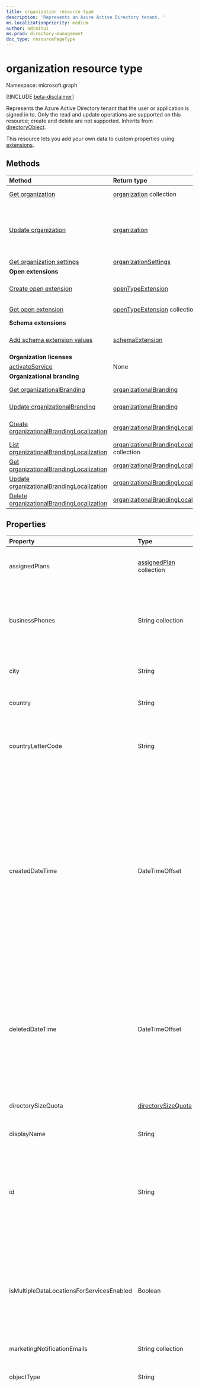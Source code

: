 ```yaml
---
title: organization resource type
description: 'Represents an Azure Active Directory tenant. '
ms.localizationpriority: medium
author: adimitui
ms.prod: directory-management
doc_type: resourcePageType
---
```


# organization resource type

Namespace: microsoft.graph

[!INCLUDE [beta-disclaimer](../../includes/beta-disclaimer.md)]

Represents the Azure Active Directory tenant that the user or application is signed in to. Only the read and update operations are supported on this resource; create and delete are not supported. Inherits from [directoryObject](directoryobject.md).

This resource lets you add your own data to custom properties using [extensions](/graph/extensibility-overview).

## Methods

| Method                                                                                           | Return type                                                                            | Description                                                                                                                                                                                                                                        |
| :----------------------------------------------------------------------------------------------- | :------------------------------------------------------------------------------------- | :------------------------------------------------------------------------------------------------------------------------------------------------------------------------------------------------------------------------------------------------- |
| [Get organization](../api/organization-get.md)                                                   | [organization](organization.md) collection                                             | Read properties and relationships of organization object.                                                                                                                                                                                          |
| [Update organization](../api/organization-update.md)                                             | [organization](organization.md)                                                        | Update organization object. The only properties that can be updated are: **marketingNotificationMails**, **technicalNotificationMails**, **securityComplianceNotificationMails**, **securityComplianceNotificationPhones** and **privacyProfile**. |
| [Get organization settings](../api/organizationsettings-get.md)                                  | [organizationSettings](organizationsettings.md)                                        | Read the organization settings object.                                                                                                                                                                                                             |
| **Open extensions**                                                                              |                                                                                        |                                                                                                                                                                                                                                                    |
| [Create open extension](../api/opentypeextension-post-opentypeextension.md)                      | [openTypeExtension](opentypeextension.md)                                              | Create an open extension and add custom properties to a new or existing resource.                                                                                                                                                                  |
| [Get open extension](../api/opentypeextension-get.md)                                            | [openTypeExtension](opentypeextension.md) collection                                   | Get an open extension identified by the extension name.                                                                                                                                                                                            |
| **Schema extensions**                                                                            |                                                                                        |                                                                                                                                                                                                                                                    |
| [Add schema extension values](../api/schemaextension-post-schemaextensions.md)                   | [schemaExtension](schemaextension.md)                                                  | Create a schema extension definition and then use it to add custom typed data to a resource.                                                                                                                                                       |
| **Organization licenses**                                                                        |                                                                                        |                                                                                                                                                                                                                                                    |
| [activateService](../api/organization-activateservice.md)                                        | None                                                                                   | Activate a service for an organization.                                                                                                                                                                                                            |
| **Organizational branding**                                                                      |                                                                                        |                                                                                                                                                                                                                                                    |
| [Get organizationalBranding](../api/organizationalbranding-get.md)                               | [organizationalBranding](organizationalbranding.md)                                    | Get the default organizational branding object.                                                                                                                                                                                                    |
| [Update organizationalBranding](../api/organizationalbranding-update.md)                         | [organizationalBranding](organizationalbranding.md)                                    | Update the default organizational branding object.                                                                                                                                                                                                 |
| [Create organizationalBrandingLocalization](../api/organizationalbranding-post-localizations.md) | [organizationalBrandingLocalization](organizationalbrandinglocalization.md)            | Create a new localization (language-specific) branding and a default branding object, if it doesn't exist.                                                                                                                                         |
| [List organizationalBrandingLocalization](../api/organizationalbrandinglocalization-get.md)      | [organizationalBrandingLocalization](organizationalbrandinglocalization.md) collection | Retrieve all localization branding objects in the tenant.                                                                                                                                                                                          |
| [Get organizationalBrandingLocalization](../api/organizationalbrandinglocalization-get.md)       | [organizationalBrandingLocalization](organizationalbrandinglocalization.md)            | Read the properties of a localization branding object.                                                                                                                                                                                             |
| [Update organizationalBrandingLocalization](../api/organizationalbrandinglocalization-update.md) | [organizationalBrandingLocalization](organizationalbrandinglocalization.md)            | Update a localization branding object.                                                                                                                                                                                                             |
| [Delete organizationalBrandingLocalization](../api/organizationalbrandinglocalization-delete.md) | [organizationalBrandingLocalization](organizationalbrandinglocalization.md)            | Delete a localization branding object.                                                                                                                                                                                                             |

<!--|[Delete organizationalBranding](../api/organizationalbranding-update.md) | [organizationalBranding](organizationalbranding.md) | Delete the default organizational branding object. |

**NOTE: To restore the Delete organizationalBranding operation back into the table after Update organizationalBranding if all inconsistencies are resolved.-->

## Properties

| Property                                  | Type                                             | Description                                                                                                                                                                                                                                                                                                                           |
| :---------------------------------------- | :----------------------------------------------- | :------------------------------------------------------------------------------------------------------------------------------------------------------------------------------------------------------------------------------------------------------------------------------------------------------------------------------------ |
| assignedPlans                             | [assignedPlan](assignedplan.md) collection       | The collection of service plans associated with the tenant. Not nullable.                                                                                                                                                                                                                                                             |
| businessPhones                            | String collection                                | Telephone number for the organization. Although this is a string collection, only one number can be set for this property.                                                                                                                                                                                                            |
| city                                      | String                                           | City name of the address for the organization.                                                                                                                                                                                                                                                                                        |
| country                                   | String                                           | Country/region name of the address for the organization.                                                                                                                                                                                                                                                                              |
| countryLetterCode                         | String                                           | Country or region abbreviation for the organization in ISO 3166-2 format.                                                                                                                                                                                                                                                             |
| createdDateTime                           | DateTimeOffset                                   | Timestamp of when the organization was created. The value cannot be modified and is automatically populated when the organization is created. The Timestamp type represents date and time information using ISO 8601 format and is always in UTC time. For example, midnight UTC on Jan 1, 2014 is `2014-01-01T00:00:00Z`. Read-only. |
| deletedDateTime                           | DateTimeOffset                                   | Represents date and time of when the Azure AD tenant was deleted using ISO 8601 format and is always in UTC time. For example, midnight UTC on Jan 1, 2014 is `2014-01-01T00:00:00Z`. Read-only.                                                                                                                                      |
| directorySizeQuota                        | [directorySizeQuota](directorySizeQuota.md)      | The directory size quota information of an organization.                                                                                                                                                                                                                                                                              |
| displayName                               | String                                           | The display name for the tenant.                                                                                                                                                                                                                                                                                                      |
| id                                        | String                                           | The tenant ID, a unique identifier representing the organization (or tenant). Inherited from [directoryObject](directoryobject.md). Key. Not nullable. Read-only.                                                                                                                                                                     |
| isMultipleDataLocationsForServicesEnabled | Boolean                                          | `true` if organization is Multi-Geo enabled; `false` if organization is not Multi-Geo enabled; `null` (default). Read-only. For more information, see [OneDrive Online Multi-Geo](/sharepoint/dev/solution-guidance/multigeo-introduction).                                                                                           |
| marketingNotificationEmails               | String collection                                | Not nullable.                                                                                                                                                                                                                                                                                                                         |
| objectType                                | String                                           | A string that identifies the object type. For tenants the value is always `Company`.                                                                                                                                                                                                                                                  |
| onPremisesLastSyncDateTime                | DateTimeOffset                                   | The time and date at which the tenant was last synced with the on-premises directory. The Timestamp type represents date and time information using ISO 8601 format and is always in UTC time. For example, midnight UTC on Jan 1, 2014 is `2014-01-01T00:00:00Z`.                                                                    |
| onPremisesSyncEnabled                     | Boolean                                          | `true` if this object is synced from an on-premises directory; `false` if this object was originally synced from an on-premises directory but is no longer synced; Nullable. `null` if this object has never been synced from an on-premises directory (default).                                                                     |
| postalCode                                | String                                           | Postal code of the address for the organization.                                                                                                                                                                                                                                                                                      |
| preferredLanguage                         | String                                           | The preferred language for the organization. Should follow ISO 639-1 Code; for example `en`.                                                                                                                                                                                                                                          |
| privacyProfile                            | [privacyProfile](privacyprofile.md)              | The privacy profile of an organization.                                                                                                                                                                                                                                                                                               |
| provisionedPlans                          | [provisionedPlan](provisionedplan.md) collection | Not nullable.                                                                                                                                                                                                                                                                                                                         |
| securityComplianceNotificationMails       | String collection                                |                                                                                                                                                                                                                                                                                                                                       |
| securityComplianceNotificationPhones      | String collection                                |                                                                                                                                                                                                                                                                                                                                       |
| state                                     | String                                           | State name of the address for the organization.                                                                                                                                                                                                                                                                                       |
| street                                    | String                                           | Street name of the address for organization.                                                                                                                                                                                                                                                                                          |
| technicalNotificationMails                | String collection                                | Not nullable.                                                                                                                                                                                                                                                                                                                         |
| verifiedDomains                           | [verifiedDomain](verifieddomain.md) collection   | The collection of domains associated with this tenant. Not nullable.                                                                                                                                                                                                                                                                  |

## Relationships

| Relationship                      | Type                                                                                 | Description                                                                                                                                                                 |
| :-------------------------------- | :----------------------------------------------------------------------------------- | :-------------------------------------------------------------------------------------------------------------------------------------------------------------------------- |
| certificateBasedAuthConfiguration | [certificateBasedAuthConfiguration](certificatebasedauthconfiguration.md) collection | Navigation property to manage certificate-based authentication configuration. Only a single instance of certificateBasedAuthConfiguration can be created in the collection. |
| extensions                        | [extension](extension.md) collection                                                 | The collection of open extensions defined for the organization resource. Nullable.                                                                                          |
| organizationalBranding            | [organizationalBranding](organizationalbranding.md) collection                       | Resource to manage the default branding for the organization. Nullable.                                                                                                     |
| settings                          | [organizationSettings](organizationsettings.md)                                      | Retrieve the properties and relationships of organizationSettings object. Nullable.                                                                                         |

## JSON representation

Here is a JSON representation of the resource

<!-- {
  "blockType": "resource",
  "optionalProperties": [
    "extensions"
  ],
  "keyProperty": "id",
  "@odata.type": "microsoft.graph.organization"
}-->

```json
{
  "assignedPlans": [{"@odata.type": "microsoft.graph.assignedPlan"}],
  "businessPhones": ["String"],
  "city": "String",
  "country": "String",
  "countryLetterCode": "String",
  "createdDateTime": "String (timestamp)",
  "deletedDateTime": "String (timestamp)",
  "directorySizeQuota": {"@odata.type": "microsoft.graph.directorySizeQuota"},
  "displayName": "String",
  "id": "String (identifier)",
  "isMultipleDataLocationsForServicesEnabled": "Boolean",
  "marketingNotificationEmails": ["String"],
  "objectType": "String",
  "onPremisesLastSyncDateTime": "String (timestamp)",
  "onPremisesSyncEnabled": true,
  "postalCode": "String",
  "preferredLanguage": "String",
  "privacyProfile": {"@odata.type": "microsoft.graph.privacyProfile"},
  "provisionedPlans": [{"@odata.type": "microsoft.graph.provisionedPlan"}],
  "securityComplianceNotificationMails": ["String"],
  "securityComplianceNotificationPhones": ["String"],
  "state": "String",
  "street": "String",
  "technicalNotificationMails": ["String"],
  "verifiedDomains": [{"@odata.type": "microsoft.graph.verifiedDomain"}],
  "companyLastDirSyncTime": "2019-02-07T20:33:52.942Z",
  "dirSyncEnabled": true
}
```

## See also

- [Add custom data to resources using extensions](/graph/extensibility-overview)
- [Add custom data to users using open extensions](/graph/extensibility-open-users)
- [Add custom data to groups using schema extensions](/graph/extensibility-schema-groups)

<!-- uuid: 8fcb5dbc-d5aa-4681-8e31-b001d5168d79
2015-10-25 14:57:30 UTC -->

<!--
{
  "type": "#page.annotation",
  "description": "organization resource",
  "keywords": "",
  "section": "documentation",
  "tocPath": "",
  "suppressions": []
}
-->
